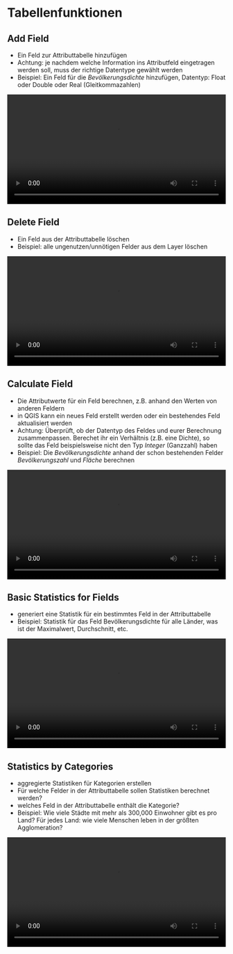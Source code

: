 # Tabellenfunktionen


## Add Field
* Ein Feld zur Attributtabelle hinzufügen
* Achtung: je nachdem welche Information ins Attributfeld eingetragen werden soll, muss der richtige Datentype gewählt werden
* Beispiel: Ein Feld für die *Bevölkerungsdichte* hinzufügen, Datentyp: Float oder Double oder Real (Gleitkommazahlen)

<video width="100%" controls src="https://courses.gistools.geog.uni-heidelberg.de/giscience/gis-einfuehrung/-/wikis/uploads/QGIS/videos/qgis_add_field.mp4"></video>

## Delete Field
* Ein Feld aus der Attributtabelle löschen
* Beispiel: alle ungenutzen/unnötigen Felder aus dem Layer löschen

<video width="100%" controls src="https://courses.gistools.geog.uni-heidelberg.de/giscience/gis-einfuehrung/-/wikis/uploads/QGIS/videos/qgis_delete_field.mp4"></video>

## Calculate Field
* Die Attributwerte für ein Feld berechnen, z.B. anhand den Werten von anderen Feldern
* in QGIS kann ein neues Feld erstellt werden oder ein bestehendes Feld aktualisiert werden
* Achtung: Überprüft, ob der Datentyp des Feldes und eurer Berechnung zusammenpassen. Berechet ihr ein Verhältnis (z.B. eine Dichte), so sollte das Feld beispielsweise nicht den Typ *Integer* (Ganzzahl) haben
* Beispiel: Die *Bevölkerungsdichte* anhand der schon bestehenden Felder *Bevölkerungszahl* und *Fläche* berechnen

<video width="100%" controls src="https://courses.gistools.geog.uni-heidelberg.de/giscience/gis-einfuehrung/-/wikis/uploads/QGIS/videos/qgis_calculate_field.mp4"></video>

## Basic Statistics for Fields
* generiert eine Statistik für ein bestimmtes Feld in der Attributtabelle
* Beispiel: Statistik für das Feld Bevölkerungsdichte für alle Länder, was ist der Maximalwert, Durchschnitt, etc.

<video width="100%" controls src="https://courses.gistools.geog.uni-heidelberg.de/giscience/gis-einfuehrung/-/wikis/uploads/QGIS/videos/qgis_field_stats.mp4"></video>

## Statistics by Categories
* aggregierte Statistiken für Kategorien erstellen
* Für welche Felder in der Attributtabelle sollen Statistiken berechnet werden?
* welches Feld in der Attributtabelle enthält die Kategorie?
* Beispiel: Wie viele Städte mit mehr als 300,000 Einwohner gibt es pro Land? Für jedes Land: wie viele Menschen leben in der größten Agglomeration?

<video width="100%" controls src="https://courses.gistools.geog.uni-heidelberg.de/giscience/gis-einfuehrung/-/wikis/uploads/QGIS/videos/qgis_stats_by_category.mp4"></video>
